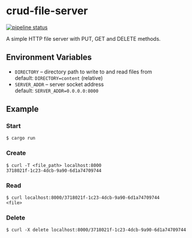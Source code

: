 # crud-file-server

[![pipeline status](https://gitlab.com/rasmusmerzin/crud-file-server/badges/master/pipeline.svg)](https://gitlab.com/rasmusmerzin/crud-file-server/-/commits/master)

A simple HTTP file server with PUT, GET and DELETE methods.

## Environment Variables

- `DIRECTORY` – directory path to write to and read files from  
  default: `DIRECTORY=content` (relative)
- `SERVER_ADDR` – server socket address  
  default: `SERVER_ADDR=0.0.0.0:8000`

## Example

### Start

```
$ cargo run
```

### Create

```
$ curl -T <file_path> localhost:8000
3718021f-1c23-4dcb-9a90-6d1a74709744
```

### Read

```
$ curl localhost:8000/3718021f-1c23-4dcb-9a90-6d1a74709744
<file>
```

### Delete

```
$ curl -X delete localhost:8000/3718021f-1c23-4dcb-9a90-6d1a74709744
```
